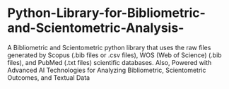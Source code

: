 # Python-Library-for-Bibliometric-and-Scientometric-Analysis-
A Bibliometric and Scientometric python library that uses the raw files generated by Scopus (.bib files or .csv files), WOS (Web of Science) (.bib files), and PubMed (.txt files) scientific databases. Also, Powered with Advanced AI Technologies for Analyzing Bibliometric, Scientometric Outcomes, and Textual Data

